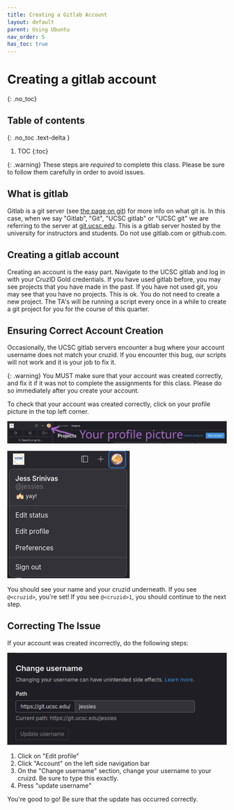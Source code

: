 ```yaml
---
title: Creating a Gitlab Account
layout: default
parent: Using Ubuntu
nav_order: 5
has_toc: true
---
```


# Creating a gitlab account
{: .no_toc}

## Table of contents
{: .no_toc .text-delta }

1. TOC
{:toc}

{: .warning} These steps are *required* to complete this class. Please be sure to follow them carefully in order to avoid issues.

## What is gitlab

Gitlab is a git server (see [the page on git](git_setup)) for more info on what git is. In this case, when we say "Gitlab", "Git", "UCSC gitlab" or "UCSC git" we are referring to the server at [git.ucsc.edu](https://git.ucsc.edu). This is a gitlab server hosted by the university for instructors and students. Do not use gitlab.com or github.com.

## Creating a gitlab account

Creating an account is the easy part. Navigate to the UCSC gitlab and log in with your CruzID Gold credentials. If you have used gitlab before, you may see projects that you have made in the past. If you have not used git, you may see that you have no projects. This is ok. You do not need to create a new project. The TA's will be running a script every once in a while to create a git project for you for the course of this quarter. 

## Ensuring Correct Account Creation

Occasionally, the UCSC gitlab servers encounter a bug where your account username does not match your cruzid. If you encounter this bug, our scripts will not work and it is your job to fix it. 

{: .warning} You MUST make sure that your account was created correctly, and fix it if it was not to complete the assignments for this class. Please do so immediately after you create your account. 

To check that your account was created correctly, click on your profile picture in the top left corner. 

<img src="assets/pfp.JPG" alt="The location of your profile picture"/>

![Where your username is included](assets/profile.png)

You should see your name and your cruzid underneath. If you see `@<cruzid>`, you're set! If you see `@<cruzid>1`, you should continue to the next step. 

## Correcting The Issue

If your account was created incorrectly, do the following steps:

![changing your account name](assets/name.png)

1. Click on "Edit profile"
2. Click "Account" on the left side navigation bar
3. On the "Change username" section, change your username to your cruizd. Be sure to type this exactly. 
4. Press "update username"

You're good to go! Be sure that the update has occurred correctly. 
